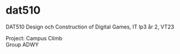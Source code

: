 # dat510
DAT510 Design och Construction of Digital Games, IT lp3 år 2, VT23   

Project: Campus Climb   
Group ADWY

